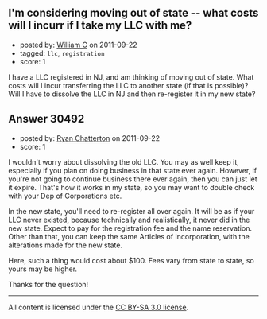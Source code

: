 ## I'm considering moving out of state -- what costs will I incurr if I take my LLC with me?

- posted by: [William C](https://stackexchange.com/users/-1/13471-william-c) on 2011-09-22
- tagged: `llc`, `registration`
- score: 1

I have a LLC registered in NJ, and am thinking of moving out of state. What costs will I incur transferring the LLC to another state (if that is possible)? Will I have to dissolve the LLC in NJ and then re-register it in my new state?


## Answer 30492

- posted by: [Ryan Chatterton](https://stackexchange.com/users/-1/3753-ryan-chatterton) on 2011-09-22
- score: 1

I wouldn't worry about dissolving the old LLC. You may as well keep it, especially if you plan on doing business in that state ever again. However, if you're not going to continue business there ever again, then you can just let it expire. That's how it works in my state, so you may want to double check with your Dep of Corporations etc.

In the new state, you'll need to re-register all over again. It will be as if your LLC never existed, because technically and realistically, it never did in the new state. Expect to pay for the registration fee and the name reservation. Other than that, you can keep the same Articles of Incorporation, with the alterations made for the new state. 

Here, such a thing would cost about $100. Fees vary from state to state, so yours may be higher.

Thanks for the question!



---

All content is licensed under the [CC BY-SA 3.0 license](https://creativecommons.org/licenses/by-sa/3.0/).
